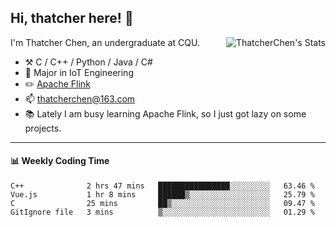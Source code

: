 ## Hi, thatcher here! :wave:

<img align="right" src="https://github-readme-stats.vercel.app/api?username=thatcherchen&title_color=333&text_color=777" alt="ThatcherChen's Stats" >

I'm Thatcher Chen, an undergraduate at CQU.

- :hammer_and_pick:  C / C++ / Python / Java / C# 
- :seedling:  Major in IoT Engineering
- :pencil2: [Apache Flink](https://github.com/apache/flink)
- :mailbox: thatcherchen@163.com
- :books: Lately I am busy learning Apache Flink, so I just got lazy on some projects.

---

#### :bar_chart: Weekly Coding Time

<!--START_SECTION:waka-->

```text
C++              2 hrs 47 mins   ████████████████░░░░░░░░░   63.46 %
Vue.js           1 hr 8 mins     ██████▒░░░░░░░░░░░░░░░░░░   25.79 %
C                25 mins         ██▒░░░░░░░░░░░░░░░░░░░░░░   09.47 %
GitIgnore file   3 mins          ▒░░░░░░░░░░░░░░░░░░░░░░░░   01.29 %
```

<!--END_SECTION:waka-->
